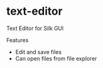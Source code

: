 # text-editor
Text Editor for Silk GUI

Features
- Edit and save files
- Can open files from file explorer
